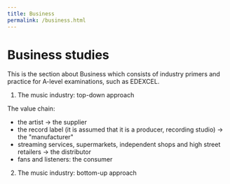 ```yaml
---
title: Business
permalink: /business.html
---
```



# Business studies
This is the section about Business which consists of industry primers and practice for A-level examinations, such as EDEXCEL.

1. The music industry: top-down approach

The value chain: 
* the artist -> the supplier 
* the record label (it is assumed that it is a producer, recording studio) -> the "manufacturer"
* streaming services, supermarkets, independent shops and high street retailers -> the distributor
* fans and listeners: the consumer

2. The music industry: bottom-up approach